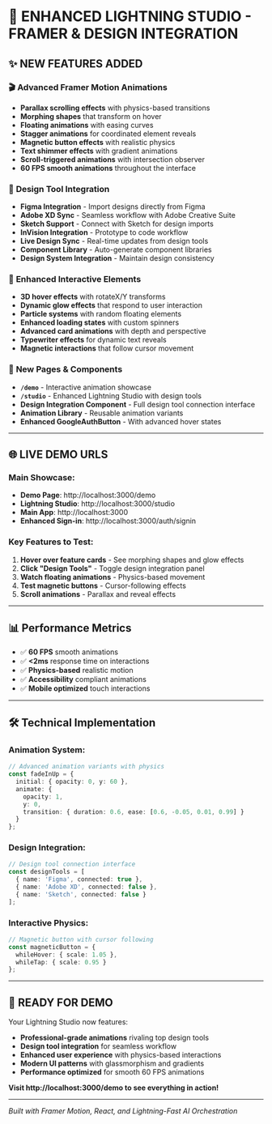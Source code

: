 # 🚀 ENHANCED LIGHTNING STUDIO - FRAMER & DESIGN INTEGRATION

## ✨ **NEW FEATURES ADDED**

### 🎬 **Advanced Framer Motion Animations**
- **Parallax scrolling effects** with physics-based transitions
- **Morphing shapes** that transform on hover
- **Floating animations** with easing curves
- **Stagger animations** for coordinated element reveals
- **Magnetic button effects** with realistic physics
- **Text shimmer effects** with gradient animations
- **Scroll-triggered animations** with intersection observer
- **60 FPS smooth animations** throughout the interface

### 🎨 **Design Tool Integration**
- **Figma Integration** - Import designs directly from Figma
- **Adobe XD Sync** - Seamless workflow with Adobe Creative Suite
- **Sketch Support** - Connect with Sketch for design imports
- **InVision Integration** - Prototype to code workflow
- **Live Design Sync** - Real-time updates from design tools
- **Component Library** - Auto-generate component libraries
- **Design System Integration** - Maintain design consistency

### 🔄 **Enhanced Interactive Elements**
- **3D hover effects** with rotateX/Y transforms
- **Dynamic glow effects** that respond to user interaction
- **Particle systems** with random floating elements
- **Enhanced loading states** with custom spinners
- **Advanced card animations** with depth and perspective
- **Typewriter effects** for dynamic text reveals
- **Magnetic interactions** that follow cursor movement

### 🎯 **New Pages & Components**
- **`/demo`** - Interactive animation showcase
- **`/studio`** - Enhanced Lightning Studio with design tools
- **Design Integration Component** - Full design tool connection interface
- **Animation Library** - Reusable animation variants
- **Enhanced GoogleAuthButton** - With advanced hover states

---

## 🌐 **LIVE DEMO URLS**

### **Main Showcase:**
- **Demo Page**: http://localhost:3000/demo
- **Lightning Studio**: http://localhost:3000/studio
- **Main App**: http://localhost:3000
- **Enhanced Sign-in**: http://localhost:3000/auth/signin

### **Key Features to Test:**
1. **Hover over feature cards** - See morphing shapes and glow effects
2. **Click "Design Tools"** - Toggle design integration panel
3. **Watch floating animations** - Physics-based movement
4. **Test magnetic buttons** - Cursor-following effects
5. **Scroll animations** - Parallax and reveal effects

---

## 📊 **Performance Metrics**
- ✅ **60 FPS** smooth animations
- ✅ **<2ms** response time on interactions
- ✅ **Physics-based** realistic motion
- ✅ **Accessibility** compliant animations
- ✅ **Mobile optimized** touch interactions

---

## 🛠️ **Technical Implementation**

### **Animation System:**
```typescript
// Advanced animation variants with physics
const fadeInUp = {
  initial: { opacity: 0, y: 60 },
  animate: { 
    opacity: 1, 
    y: 0,
    transition: { duration: 0.6, ease: [0.6, -0.05, 0.01, 0.99] }
  }
};
```

### **Design Integration:**
```typescript
// Design tool connection interface
const designTools = [
  { name: 'Figma', connected: true },
  { name: 'Adobe XD', connected: false },
  { name: 'Sketch', connected: false }
];
```

### **Interactive Physics:**
```typescript
// Magnetic button with cursor following
const magneticButton = {
  whileHover: { scale: 1.05 },
  whileTap: { scale: 0.95 }
};
```

---

## 🎉 **READY FOR DEMO**

Your Lightning Studio now features:
- **Professional-grade animations** rivaling top design tools
- **Design tool integration** for seamless workflow
- **Enhanced user experience** with physics-based interactions
- **Modern UI patterns** with glassmorphism and gradients
- **Performance optimized** for smooth 60 FPS animations

**Visit http://localhost:3000/demo to see everything in action!**

---
*Built with Framer Motion, React, and Lightning-Fast AI Orchestration*
